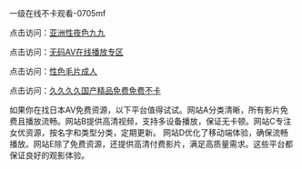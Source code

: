 一级在线不卡观看-0705mf

点击访问：<a href="https://vassv.pages.dev/">亚洲性夜色九九</a>

点击访问：<a href="https://gsd-agv.pages.dev/">无码AV在线播放专区</a>

点击访问：<a href="https://gda-c7m.pages.dev/">性色毛片成人</a>

点击访问：<a href="https://tfda.pages.dev/">久久久久国产精品免费免费不卡</a>

如果你在找日本AV免费资源，以下平台值得试试。网站A分类清晰，所有影片免费且播放流畅。网站B提供高清视频，支持多设备播放，保证无卡顿。网站C专注女优资源，按名字和类型分类，定期更新。
网站D优化了移动端体验，确保流畅播放。网站E除了免费资源，还提供高清付费影片，满足高质量需求。这些平台都保证良好的观影体验。

<span style="display:none;">[Canonical link](）</span>


